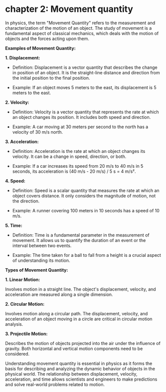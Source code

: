 # chapter 2: Movement quantity

In physics, the term "Movement Quantity" refers to the measurement and characterization of the motion of an object. The study of movement is a fundamental aspect of classical mechanics, which deals with the motion of objects and the forces acting upon them.

**Examples of Movement Quantity:**

**1. Displacement:**

- Definition: Displacement is a vector quantity that describes the change in position of an object. It is the straight-line distance and direction from the initial position to the final position.

- Example: If an object moves 5 meters to the east, its displacement is 5 meters to the east.

**2. Velocity:**

- Definition: Velocity is a vector quantity that represents the rate at which an object changes its position. It includes both speed and direction.

- Example: A car moving at 30 meters per second to the north has a velocity of 30 m/s north.

**3. Acceleration:**

- Definition: Acceleration is the rate at which an object changes its velocity. It can be a change in speed, direction, or both.

- Example: If a car increases its speed from 20 m/s to 40 m/s in 5 seconds, its acceleration is (40 m/s - 20 m/s) / 5 s = 4 m/s².

**4. Speed:**

- Definition: Speed is a scalar quantity that measures the rate at which an object covers distance. It only considers the magnitude of motion, not the direction.

- Example: A runner covering 100 meters in 10 seconds has a speed of 10 m/s.

**5. Time:**

- Definition: Time is a fundamental parameter in the measurement of movement. It allows us to quantify the duration of an event or the interval between two events.

- Example: The time taken for a ball to fall from a height is a crucial aspect of understanding its motion.

**Types of Movement Quantity:**

**1. Linear Motion:**

Involves motion in a straight line. The object's displacement, velocity, and acceleration are measured along a single dimension.

**2. Circular Motion:**

Involves motion along a circular path. The displacement, velocity, and acceleration of an object moving in a circle are critical in circular motion analysis.

**3. Projectile Motion:**

Describes the motion of objects projected into the air under the influence of gravity. Both horizontal and vertical motion components need to be considered.

Understanding movement quantity is essential in physics as it forms the basis for describing and analyzing the dynamic behavior of objects in the physical world. The relationship between displacement, velocity, acceleration, and time allows scientists and engineers to make predictions and solve real-world problems related to motion.
